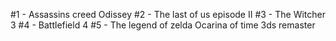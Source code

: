 #1 - Assassins creed Odissey
#2 - The last of us episode II
#3 - The Witcher 3
#4 - Battlefield 4
#5 - The legend of zelda Ocarina of time 3ds remaster
